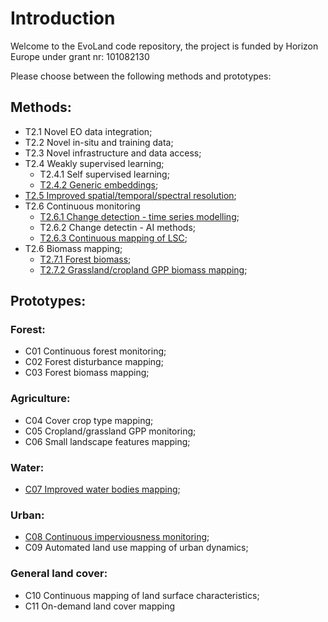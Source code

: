 # Introduction
Welcome to the EvoLand code repository, the project is funded by Horizon Europe under grant nr: 101082130

Please choose between the following methods and prototypes:

## Methods:
* T2.1 Novel EO data integration;
* T2.2 Novel in-situ and training data;
* T2.3 Novel infrastructure and data access;
* T2.4 Weakly supervised learning;
	* T2.4.1 Self supervised learning;
	* [T2.4.2 Generic embeddings](https://github.com/Evoland-Land-Monitoring-Evolution/MMDC-SingleDate.git);
* [T2.5 Improved spatial/temporal/spectral resolution](https://github.com/Evoland-Land-Monitoring-Evolution/sentinel2_superresolution.git);
* T2.6 Continuous monitoring
	* [T2.6.1 Change detection - time series modelling](https://github.com/Evoland-Land-Monitoring-Evolution/ts-modeling-benchmarking.git);
	* T2.6.2 Change detectin - AI methods;
	* [T2.6.3 Continuous mapping of LSC](https://github.com/Evoland-Land-Monitoring-Evolution/evoland-lsc.git);
* T2.6 Biomass mapping;
	* [T2.7.1 Forest biomass](https://github.com/Evoland-Land-Monitoring-Evolution/ForestBiomass.git);
	* [T2.7.2 Grassland/cropland GPP biomass mapping](https://github.com/Evoland-Land-Monitoring-Evolution/evoland-cropcarbon.git);

## Prototypes:
### Forest:
* C01 Continuous forest monitoring;
* C02 Forest disturbance mapping;
* C03 Forest biomass mapping;
### Agriculture:
* C04 Cover crop type mapping;
* C05 Cropland/grassland GPP monitoring;
* C06 Small landscape features mapping;
### Water:
* [C07 Improved water bodies mapping](https://github.com/Evoland-Land-Monitoring-Evolution/C7_ImproveWaterBodiesMapping.git);
### Urban:
* [C08 Continuous imperviousness monitoring](https://github.com/Evoland-Land-Monitoring-Evolution/C8_ContinuousImperviousness.git);
* C09 Automated land use mapping of urban dynamics;
### General land cover:
* C10 Continuous mapping of land surface characteristics;
* C11 On-demand land cover mapping
